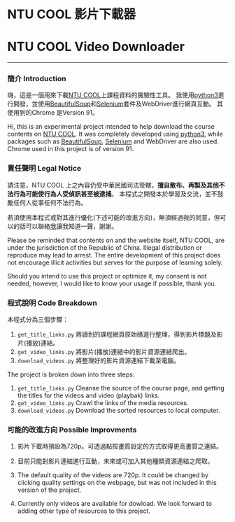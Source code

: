 # NTU COOL 影片下載器
# NTU COOL Video Downloader
---------------------------------------------------------------


### 簡介 Introduction
嗨，這是一個用來下載[NTU COOL](https://cool.ntu.edu.tw)上課程資料的實驗性工具。
我使用[python3](https://python.org)進行開發，並使用[BeautifulSoup](https://code.launchpad.net/beautifulsoup/)和[Selenium](https://www.selenium.dev/)套件及WebDriver進行網頁互動。
其使用到的Chrome 是Version 91。

Hi, this is an experimental project intended to help download the course contents on [NTU COOL](https://cool.ntu.edu.tw).
It was completely developed using [python3](https://python.org), while packages such as [BeautifulSoup](https://code.launchpad.net/beautifulsoup/),  [Selenium](https://www.selenium.dev/) and WebDriver are also used.
Chrome used in this project is of version 91.

### 責任聲明 Legal Notice
請注意，NTU COOL 上之內容仍受中華民國司法管轄，**擅自散布、再製及其他不法行為可能使行為人受偵訊甚至被逮捕**。
本程式之開發本於學習及交流，並不鼓勵任何人從事任何不法行為。

若須使用本程式或對其進行優化(下述可能的改進方向)，無須經過我的同意，但可以的話可以聯絡[我](https://github.com/github-mod)讓我知道一聲，謝謝。

Please be reminded that contents on and the website itself, NTU COOL, are under the jurisdiction of the Republic of China.
Illegal distribution or reproduce may lead to arrest. The entire development of this project does not encourage illicit activities but serves for the purpose of learning solely.

Should you intend to use this project or optimize it, my consent is not needed, however, I would like to know your usage if possible, thank you.

### 程式說明 Code Breakdown

本程式分為三個步驟：
1. `get_title_links.py` 將讀到的課程網頁原始碼進行整理，得到影片標題及影片(播放)連結。
2. `get_video_links.py` 將影片(播放)連結中的影片資源連結爬出。
3. `download_videos.py` 將整理好的影片資源連結下載至電腦。

The project is broken down into three steps:
1. `get_title_links.py` Cleanse the source of the course page, and getting the titles for the videos and video (playbak) links.
2. `get_video_links.py` Crawl the links of the media resources.
3. `download_videos.py` Download the sorted resources to local computer.


### 可能的改進方向 Possible Improvments

1. 影片下載時預設為720p。可透過點按畫質設定的方式取得更高畫質之連結。
2. 目前只能對影片連結進行互動，未來或可加入其他種類資源連結之爬取。


1. The default quality of the videos are 720p. It could be changed by clicking quality settings on the webpage, but was not included in this version of the project.
2. Currently only videos are available for dowload. We look forward to adding other type of resources to this project.
